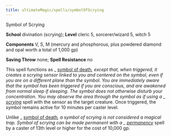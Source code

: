 ```yaml
---
title: ultimateMagic/spells/symbolOfScrying
---
```

Symbol of Scrying

**School** divination (scrying); **Level** cleric 5, sorcerer/wizard 5, witch 5

**Components** V, S, M (mercury and phosphorous, plus powdered diamond and opal worth a total of 1,000 gp)

**Saving Throw** none; **Spell Resistance** no

This spell functions as _ [symbol of death](spells/symbolOfDeath#_symbol-of-death)_, except that, when triggered, it creates a scrying sensor linked to you and centered on the symbol, even if you are on a different plane than the symbol. You are immediately aware that the symbol has been triggered if you are conscious, and are awakened from normal sleep if sleeping. The symbol does not otherwise disturb your concentration. You may observe the area through the symbol as if using a _ [scrying](spells/scrying#_scrying)_ spell with the sensor as the target creature. Once triggered, the symbol remains active for 10 minutes per caster level.

Unlike _ [symbol of death](spells/symbolOfDeath#_symbol-of-death)_, a _symbol of scrying_ is not considered a magical trap. _Symbol of scrying_ can be made permanent with a _ [permanency](spells/permanency#_permanency)_ spell by a caster of 13th level or higher for the cost of 10,000 gp.

